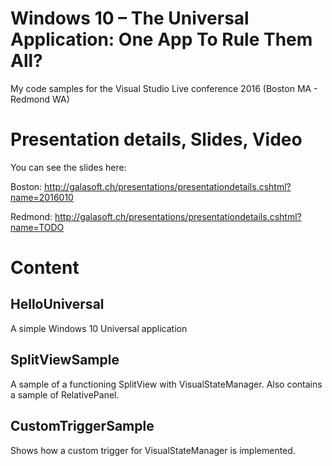 # Windows 10 – The Universal Application: One App To Rule Them All?

My code samples for the Visual Studio Live conference 2016 (Boston MA - Redmond WA)

# Presentation details, Slides, Video

You can see the slides here:

Boston:
http://galasoft.ch/presentations/presentationdetails.cshtml?name=2016010

Redmond:
http://galasoft.ch/presentations/presentationdetails.cshtml?name=TODO

# Content

## HelloUniversal

A simple Windows 10 Universal application

## SplitViewSample

A sample of a functioning SplitView with VisualStateManager. Also contains a sample of RelativePanel.

## CustomTriggerSample

Shows how a custom trigger for VisualStateManager is implemented.
